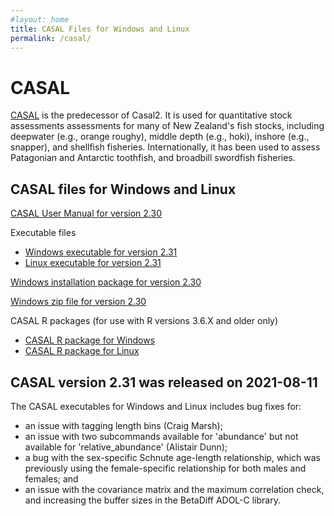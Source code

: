 ```yaml
---
#layout: home
title: CASAL Files for Windows and Linux
permalink: /casal/
---
```


# CASAL

[CASAL](https://niwa.co.nz/fisheries/tools-resources/casal) is the predecessor of Casal2. It is used for quantitative stock assessments assessments for many of New Zealand's fish stocks, including deepwater (e.g., orange roughy), middle depth (e.g., hoki), inshore (e.g., snapper), and shellfish fisheries. Internationally, it has been used to assess Patagonian and Antarctic toothfish, and broadbill swordfish fisheries.

## CASAL files for Windows and Linux

[CASAL User Manual for version 2.30](https://github.com/NIWAFisheriesModelling/CASAL2/blob/master/TestCases/CASAL/casalv230-2012-03-21.pdf)

Executable files
- [Windows executable for version 2.31](https://github.com/NIWAFisheriesModelling/CASAL2/blob/master/TestCases/CASAL/casal.exe)
- [Linux executable for version 2.31](https://github.com/NIWAFisheriesModelling/CASAL2/blob/master/TestCases/CASAL/casal)

[Windows installation package for version 2.30](https://github.com/NIWAFisheriesModelling/CASAL2/blob/master/TestCases/CASAL/Setup_CASAL.exe)

[Windows zip file for version 2.30](https://github.com/NIWAFisheriesModelling/CASAL2/blob/master/TestCases/CASAL/CASALv230-2012-03-21.zip)

CASAL R packages (for use with R versions 3.6.X and older only)
- [CASAL R package for Windows](https://github.com/NIWAFisheriesModelling/CASAL2/blob/master/TestCases/CASAL/casal_2.30.zip)
- [CASAL R package for Linux](https://github.com/NIWAFisheriesModelling/CASAL2/blob/master/TestCases/CASAL/casal_2.30.tar.gz)

## CASAL version 2.31 was released on 2021-08-11

The CASAL executables for Windows and Linux includes bug fixes for:
 - an issue with tagging length bins (Craig Marsh);
 - an issue with two subcommands available for 'abundance' but not available for 'relative_abundance' (Alistair Dunn);
 - a bug with the sex-specific Schnute age-length relationship, which was previously using the female-specific relationship for both males and females; and
 - an issue with the covariance matrix and the maximum correlation check, and increasing the buffer sizes in the BetaDiff ADOL-C library.
